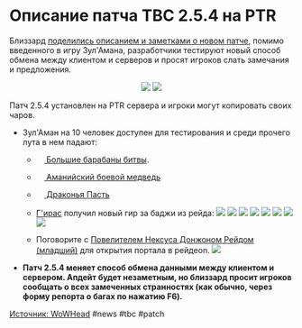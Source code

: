 # Описание патча TBC 2.5.4 на PTR

Близзард [поделились описанием и заметками о новом патче](https://us.forums.blizzard.com/en/wow/t/1194937/1), помимо введенного в игру Зул'Амана, разработчики тестируют новый способ обмена между клиентом и серверов и просят игроков слать замечания и предложения.

<center>
<img src="https://wow.zamimg.com/uploads/blog/images/26814-burning-crusade-classic-2-5-4-development-notes.jpg" float=center>
<img src="https://wow.zamimg.com/uploads/blog/images/26802-zulaman-live-on-burning-crusade-classic-ptr-new-badge-gear.jpg" float=center>
</center>

Патч 2.5.4 установлен на PTR сервера и игроки могут копировать своих чаров.
* Зул'Аман на 10 человек доступен для тестирования и среди прочего лута в нем падают:
	* <a href="https://ru.tbc.wowhead.com/item=185848"><img src="https://wow.zamimg.com/images/wow/icons/tiny/inv_misc_drum_02.gif" width="14" height="14" style="vertical-align: middle;"> Большие барабаны битвы</a>.
    * <a href="https://ru.tbc.wowhead.com/item=33809"><img src="https://wow.zamimg.com/images/wow/icons/tiny/ability_druid_challangingroar.gif" width="14" height="14" style="vertical-align: middle;"> Аманийский боевой медведь</a>
    * <a href="https://ru.tbc.wowhead.com/item=28438"><img src="https://wow.zamimg.com/images/wow/icons/tiny/inv_mace_38.gif" width="14" height="14" style="vertical-align: middle;"> Драконья Пасть</a>
	
    * [Г'ирас](https://ru.tbc.wowhead.com/npc=18525/гирас) получил новый гир за баджи из рейда:
	![](https://wow.zamimg.com/uploads/blog/images/26804.jpg)
	![](https://wow.zamimg.com/uploads/blog/images/26805.jpg)
	![](https://wow.zamimg.com/uploads/blog/images/26806.jpg)
	![](https://wow.zamimg.com/uploads/blog/images/26807.jpg)
	![](https://wow.zamimg.com/uploads/blog/images/26808.jpg)
	![](https://wow.zamimg.com/uploads/blog/images/26809.jpg)
	![](https://wow.zamimg.com/uploads/blog/images/26810.jpg)
	![](https://wow.zamimg.com/uploads/blog/images/26811.jpg)
	
	* Поговорите с [Повелителем Нексуса Донжоном Рейдом (младший)](https://ru.tbc.wowhead.com/npc=177297) для открытия портала в рейдeon.
	![](https://wow.zamimg.com/uploads/blog/images/26803.jpg)

* **Патч 2.5.4 меняет способ обмена данными между клиентом и сервером. Апдейт будет незаметным, но близзард просит игроков сообщать о всех замеченных странностях (как обычно, через форму репорта о багах по нажатию F6).**

[Источник: WoWHead](https://tbc.wowhead.com/news/burning-crusade-classic-2-5-4-development-notes-326195)
#news #tbc #patch